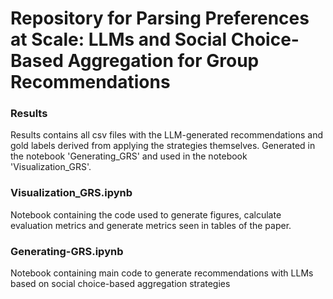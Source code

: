 # Repository for Parsing Preferences at Scale: LLMs and Social Choice-Based Aggregation for Group Recommendations


### **Results**

Results contains all csv files with the LLM-generated recommendations and gold labels derived from applying the strategies themselves.
Generated in the notebook 'Generating_GRS' and used in the notebook 'Visualization_GRS'.


### **Visualization_GRS.ipynb**

Notebook containing the code used to generate figures, calculate evaluation metrics and generate metrics seen in tables of the paper.

### **Generating-GRS.ipynb**

Notebook containing main code to generate recommendations with LLMs based on social choice-based aggregation strategies
